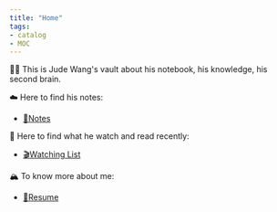 ```yaml
---
title: "Home"
tags:
- catalog
- MOC
---
```


🕵️‍♂️ This is Jude Wang's vault about his notebook, his knowledge, his second brain. 

☁️ Here to find his notes:

* [📒Notes](atlas.md)

🎦 Here to find what he watch and read recently:

* [🎬Watching List](https://www.notion.so/pinkr1ver/5e136466f3664ff1aaaa75b85446e5b4?v=a41efbce52a84f7aa89d8f649f4620f6)

🏔 To know more about me:

* [🍉Resume](resume.md)

